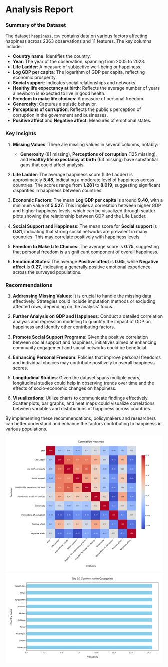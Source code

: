 # Analysis Report

### Summary of the Dataset

The dataset `happiness.csv` contains data on various factors affecting happiness across 2363 observations and 11 features. The key columns include:

- **Country name**: Identifies the country.
- **Year**: The year of the observation, spanning from 2005 to 2023.
- **Life Ladder**: A measure of subjective well-being or happiness.
- **Log GDP per capita**: The logarithm of GDP per capita, reflecting economic prosperity.
- **Social support**: Indicates social relationships and networks.
- **Healthy life expectancy at birth**: Reflects the average number of years a newborn is expected to live in good health.
- **Freedom to make life choices**: A measure of personal freedom.
- **Generosity**: Captures altruistic behavior.
- **Perceptions of corruption**: Reflects the public's perception of corruption in the government and businesses.
- **Positive affect** and **Negative affect**: Measures of emotional states.

### Key Insights

1. **Missing Values**: There are missing values in several columns, notably:
   - **Generosity** (81 missing), **Perceptions of corruption** (125 missing), and **Healthy life expectancy at birth** (63 missing) have substantial gaps that could affect analysis.
   
2. **Life Ladder**: The average happiness score (Life Ladder) is approximately **5.48**, indicating a moderate level of happiness across countries. The scores range from **1.281** to **8.019**, suggesting significant disparities in happiness between countries.

3. **Economic Factors**: The mean **Log GDP per capita** is around **9.40**, with a minimum value of **5.527**. This implies a correlation between higher GDP and higher happiness levels, which can be visualized through scatter plots showing the relationship between GDP and the Life Ladder.

4. **Social Support and Happiness**: The mean score for **Social support** is **0.81**, indicating that strong social networks are prevalent in many countries. This may correlate positively with happiness levels.

5. **Freedom to Make Life Choices**: The average score is **0.75**, suggesting that personal freedom is a significant component of overall happiness.

6. **Emotional States**: The average **Positive affect** is **0.65**, while **Negative affect** is **0.27**, indicating a generally positive emotional experience across the surveyed populations.

### Recommendations

1. **Addressing Missing Values**: It is crucial to handle the missing data effectively. Strategies could include imputation methods or excluding affected rows, depending on the analysis' focus.

2. **Further Analysis on GDP and Happiness**: Conduct a detailed correlation analysis and regression modeling to quantify the impact of GDP on happiness and identify other contributing factors.

3. **Promote Social Support Programs**: Given the positive correlation between social support and happiness, initiatives aimed at enhancing community engagement and social networks could be beneficial.

4. **Enhancing Personal Freedom**: Policies that improve personal freedoms and individual choices may contribute positively to overall happiness scores.

5. **Longitudinal Studies**: Given the dataset spans multiple years, longitudinal studies could help in observing trends over time and the effects of socio-economic changes on happiness.

6. **Visualizations**: Utilize charts to communicate findings effectively. Scatter plots, bar graphs, and heat maps could visualize correlations between variables and distributions of happiness across countries.

By implementing these recommendations, policymakers and researchers can better understand and enhance the factors contributing to happiness in various populations.


![Chart](./happiness_heatmap.png)
![Chart](./happiness_barplot.png)
